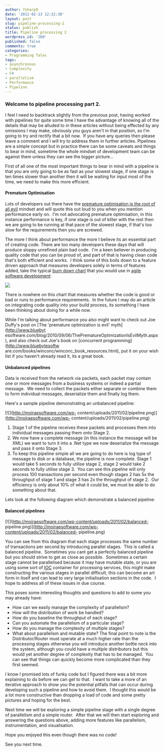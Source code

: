 ```yaml
---
author: 7sharp9
date: '2011-02-13 12:32:38'
layout: post
slug: pipeline-processing-2
status: publish
title: Pipeline processing 2
wordpress_id: '260'
published: false
comments: true
categories:
- Programming Tales
tags:
- asynchronous
- Complexity
- F#
- parallelism
- Performance
- Pipeline
---
```


### Welcome to pipeline processing part 2.

I feel I need to backtrack slightly from the previous post, having worked with
pipelines for quite some time I have the advantage of knowing all of the
details that may be alluded to in these articles without being effected by any
omissions I may make, obviously you guys aren't in that position, so I'm going
to try and rectify that a bit now.  If you have any queries then please leave
a comment and I will try to address them in further articles. Pipelines are a
simple concept but in practice there can be some caveats and things to bear in
mind, sometime the whole mindset of development team can be against them
unless they can see the bigger picture...

First of all one of the most important things to bear in mind with a pipeline
is that you are only going to be as fast as your slowest stage, if one stage
is ten times slower than another then it will be waiting for input most of the
time, we need to make this more efficient.

#### Premature Optimisation

Lots of developers out there have the [premature optimisation is the root of
all evil](http://www.c2.com/cgi/wiki?PrematureOptimization) mindset and will
quote this out loud to you when you mention performance early on.  I'm not
advocating premature optimisation, in this instance performance is key, if one
stage is out of kilter with the rest then we are going to be running at that
pace of the slowest stage, if that's too slow for the requirements then you
are screwed.

The more I think about performance the more I believe its an essential part of
creating code. There are too many developers these days that will produce
sloppy unrefined plain bad code.  I'm a keen believer in producing quality
code that you can be proud of, and part of that is having clean code that's
both efficient and works.  I think some of this boils down to a feature driven
approach that measures developers solely in terms of features added, take the
typical [burn down chart](http://en.wikipedia.org/wiki/Burn_down_chart) that
you would use in [agile software
development](http://en.wikipedia.org/wiki/Agile_software_development):

![](http://alistair.cockburn.us/get/1880)

There is nowhere on this chart that measures whether the code is good or bad
or runs to performance requirements.  In the future I may do an article on
integrating code quality into your build process, its something I have been
thinking about doing for a while now.

While I'm talking about performance you also might want to check out Joe
Duffy's post on [The 'premature optimization is evil' myth](http://www.bluebyt
esoftware.com/blog/2010/09/06/ThePrematureOptimizationIsEvilMyth.aspx), and
also check out Joe's book on [concurrent programming](http://www.bluebytesoftw
are.com/books/winconc/winconc_book_resources.html), put it on your wish list
if you haven't already read it, its a great book.

#### Unbalanced pipelines

Data is received from the network via packets, each packet may contain one or
more messages from a business systems or indeed a partial message.  We need to
collect the packets either separate or combine them to form individual
messages, deserialize them and finally log them.

Here's a sample pipeline demonstrating an unbalanced pipeline:

[![](http://moiraesoftware.com/wp-
content/uploads/2011/02/pipeline.png)](http://moiraesoftware.com/wp-
content/uploads/2011/02/pipeline.png)

  1. Stage 1 of the pipeline receives these packets and processes them into individual messages passing them onto Stage 2.
  2. We now have a complete message (in this instance the message will be XML) we want to turn it into a .Net type we now deserialize the message and pass it onto Stage 3.
  3. To keep this pipeline simple all we are going to do here is log type of message to disk or a database, the pipeline is now complete.
Stage 1 would take 5 seconds to fully utilise stage 2, stage 2 would take 2
seconds to fully utilise stage 3.  You can see this pipeline will only process
100 transactions per second even though stages 2 has 5x the throughput of
stage 1 and stage 3 has 2x the throughput of stage 2.  Our efficiency is only
about 10% of what it could be, we must be able to do something about that.

Lets look at the following diagram which demonstrate a balanced pipeline:

#### Balanced pipelines

[![](http://moiraesoftware.com/wp-content/uploads/2011/02/balanced-
pipeline.png)](http://moiraesoftware.com/wp-content/uploads/2011/02/balanced-
pipeline.png)

You can see from this diagram that each stage processes the same number of
transactions per second by introducing parallel stages.  This is called a
balanced pipeline.  Sometimes you cant get a perfectly balanced pipeline but
you should strive to get as close as possible.  Sometimes a certain stage
cannot be parallelised because it may have mutable state, or you are using
some sort of [IOC](http://en.wikipedia.org/wiki/Inversion_of_control)
container for processing services, this might make constructing the various
stages in parallel difficult, this can become an art form in itself and can
lead to very large initialisation sections in the code.  I hope to address all
of these issues in due course.

This poses some interesting thoughts and questions to add to some you may
already have:

  * How can we easily manage the complexity of parallelism?
  * How will the distribution of work be handled?
  * How do you baseline the throughput of each stage?
  * Can you automate the parallelism of a particular stage?
  * How do you manage the complexity of multiple stages?
  * What about parallelism and mutable state?
The final point to note is the Distributor/Router must operate at a much
higher rate than the processing stages otherwise you will introduce another
bottle neck into the system, although you could have a multiple distributors
but this would yet another degree of complexity that has to be managed.  You
can see that things can quickly become more complicated than they first
seemed.

I know I promised lots of funky code but I figured there was a bit more
explaining to do before we can get to that.  I want to take a more of an
iterative approach to show you the potential pitfalls that can occur during
developing such a pipeline and how to avoid them.  I thought this would be a
lot more constructive than dropping a load of code and some pretty pictures
and hoping for the best.

Next time we will be exploring a simple pipeline stage with a single degree of
parallelism and a simple router.  After that we will then start exploring and
answering the questions above, adding more features like parallelism,
instrumentation, and visualisation.

Hope you enjoyed this even though there was no code!

See you next time.

